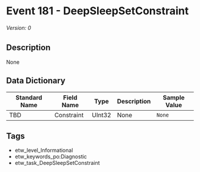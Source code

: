 # Event 181 - DeepSleepSetConstraint
###### Version: 0

## Description
None

## Data Dictionary
|Standard Name|Field Name|Type|Description|Sample Value|
|---|---|---|---|---|
|TBD|Constraint|UInt32|None|`None`|

## Tags
* etw_level_Informational
* etw_keywords_po:Diagnostic
* etw_task_DeepSleepSetConstraint